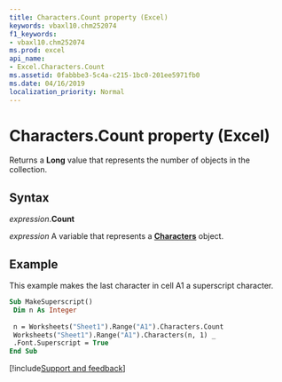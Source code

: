 ```yaml
---
title: Characters.Count property (Excel)
keywords: vbaxl10.chm252074
f1_keywords:
- vbaxl10.chm252074
ms.prod: excel
api_name:
- Excel.Characters.Count
ms.assetid: 0fabbbe3-5c4a-c215-1bc0-201ee5971fb0
ms.date: 04/16/2019
localization_priority: Normal
---
```



# Characters.Count property (Excel)

Returns a **Long** value that represents the number of objects in the collection.


## Syntax

_expression_.**Count**

_expression_ A variable that represents a **[Characters](Excel.Characters.md)** object.


## Example

This example makes the last character in cell A1 a superscript character.

```vb
Sub MakeSuperscript() 
 Dim n As Integer 
 
 n = Worksheets("Sheet1").Range("A1").Characters.Count 
 Worksheets("Sheet1").Range("A1").Characters(n, 1) _ 
 .Font.Superscript = True 
End Sub
```



[!include[Support and feedback](~/includes/feedback-boilerplate.md)]
